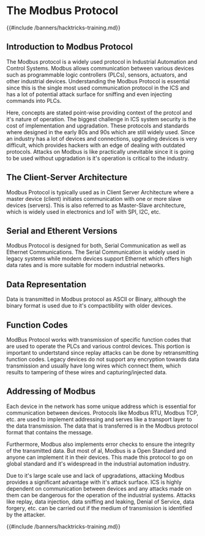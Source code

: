# The Modbus Protocol 
{{#include /banners/hacktricks-training.md}}



## Introduction to Modbus Protocol 

The Modbus protocol is a widely used protocol in Industrial Automation and Control Systems. Modbus allows communication between various devices such as programmable logic controllers (PLCs), sensors, actuators, and other industrial devices. Understanding the Modbus Protocol is essential since this is the single most used communication protocol in the ICS and has a lot of potential attack surface for sniffing and even injecting commands into PLCs.

Here, concepts are stated point-wise providing context of the protcol and it's nature of operation. The biggest challenge in ICS system security is the cost of implementation and upgradation. These protocols and standards where designed in the early 80s and 90s which are still widely used. Since an industry has a lot of devices and connections, upgrading devices is very difficult, which provides hackers with an edge of dealing with outdated protocols. Attacks on Modbus is like practically unevitable since it is going to be used without upgradation is it's operation is critical to the industry. 

## The Client-Server Architecture

Modbus Protocol is typically used as in Client Server Architecture where a master device (client) initiates communication with one or more slave devices (servers). This is also referred to as Master-Slave architecture, which is widely used in electronics and IoT with SPI, I2C, etc. 

## Serial and Etherent Versions

Modbus Protocol is designed for both, Serial Communication as well as Ethernet Communications. The Serial Communication is widely used in legacy systems while modern devices support Ethernet which offers high data rates and is more suitable for modern industrial networks. 

## Data Representation 

Data is transmitted in Modbus protocol as ASCII or Binary, although the binary format is used due to it's compactibility with older devices. 

## Function Codes 

 ModBus Protocol works with transmission of specific function codes that are used to operate the PLCs and various control devices. This portion is important to undertstand since replay attacks can be done by retransmitting function codes. Legacy devices do not support any encryption towards data transmission and usually have long wires which connect them, which results to tampering of these wires and capturing/injected data. 

 ## Addressing of Modbus 

Each device in the network has some unique address which is essential for communication between devices. Protocols like Modbus RTU, Modbus TCP, etc. are used to implement addressing and serves like a transport layer to the data transmission. The data that is transferred is in the Modbus protocol format that contains the message.

Furthermore, Modbus also implements error checks to ensure the integrity of the transmitted data. But most of al, Modbus is a Open Standard and anyone can implement it in their devices. This made this protocol to go on global standard and it's widespread in the industrial automation industry. 

Due to it's large scale use and lack of upgradations, attacking Modbus provides a significant advantage with it's attack surface. ICS is highly dependent on communication between devices and any attacks made on them can be dangerous for the operation of the industrial systems. Attacks like replay, data injection, data sniffing and leaking, Denial of Service, data forgery, etc. can be carried out if the medium of transmission is identified by the attacker. 



{{#include /banners/hacktricks-training.md}}
